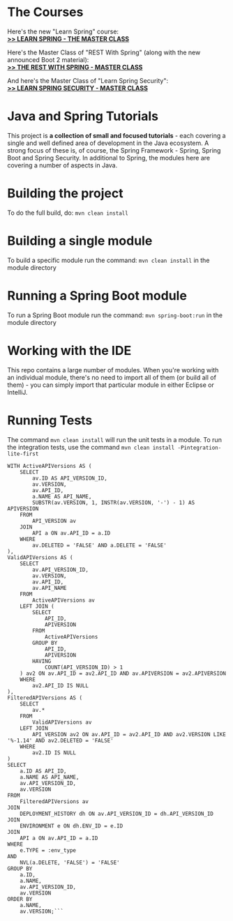 
The Courses
==============================


Here's the new "Learn Spring" course: <br/>
**[>> LEARN SPRING - THE MASTER CLASS](https://www.baeldung.com/learn-spring-course?utm_source=github&utm_medium=social&utm_content=tutorials&utm_campaign=ls#master-class)**

Here's the Master Class of "REST With Spring" (along with the new announced Boot 2 material): <br/>
**[>> THE REST WITH SPRING - MASTER CLASS](https://www.baeldung.com/rest-with-spring-course?utm_source=github&utm_medium=social&utm_content=tutorials&utm_campaign=rws#master-class)**

And here's the Master Class of "Learn Spring Security": <br/>
**[>> LEARN SPRING SECURITY - MASTER CLASS](https://www.baeldung.com/learn-spring-security-course?utm_source=github&utm_medium=social&utm_content=tutorials&utm_campaign=lss#master-class)**



Java and Spring Tutorials
================

This project is **a collection of small and focused tutorials** - each covering a single and well defined area of development in the Java ecosystem. 
A strong focus of these is, of course, the Spring Framework - Spring, Spring Boot and Spring Security. 
In additional to Spring, the modules here are covering a number of aspects in Java. 


Building the project
====================
To do the full build, do: `mvn clean install`


Building a single module
====================
To build a specific module run the command: `mvn clean install` in the module directory


Running a Spring Boot module
====================
To run a Spring Boot module run the command: `mvn spring-boot:run` in the module directory


Working with the IDE
====================
This repo contains a large number of modules. 
When you're working with an individual module, there's no need to import all of them (or build all of them) - you can simply import that particular module in either Eclipse or IntelliJ. 


Running Tests
=============
The command `mvn clean install` will run the unit tests in a module.
To run the integration tests, use the command `mvn clean install -Pintegration-lite-first`


```
WITH ActiveAPIVersions AS (
    SELECT
        av.ID AS API_VERSION_ID,
        av.VERSION,
        av.API_ID,
        a.NAME AS API_NAME,
        SUBSTR(av.VERSION, 1, INSTR(av.VERSION, '-') - 1) AS APIVERSION
    FROM
        API_VERSION av
    JOIN
        API a ON av.API_ID = a.ID
    WHERE
        av.DELETED = 'FALSE' AND a.DELETE = 'FALSE'
),
ValidAPIVersions AS (
    SELECT
        av.API_VERSION_ID,
        av.VERSION,
        av.API_ID,
        av.API_NAME
    FROM
        ActiveAPIVersions av
    LEFT JOIN (
        SELECT
            API_ID,
            APIVERSION
        FROM
            ActiveAPIVersions
        GROUP BY
            API_ID,
            APIVERSION
        HAVING
            COUNT(API_VERSION_ID) > 1
    ) av2 ON av.API_ID = av2.API_ID AND av.APIVERSION = av2.APIVERSION
    WHERE
        av2.API_ID IS NULL
),
FilteredAPIVersions AS (
    SELECT
        av.*
    FROM
        ValidAPIVersions av
    LEFT JOIN
        API_VERSION av2 ON av.API_ID = av2.API_ID AND av2.VERSION LIKE '%-1.14' AND av2.DELETED = 'FALSE'
    WHERE
        av2.ID IS NULL
)
SELECT
    a.ID AS API_ID,
    a.NAME AS API_NAME,
    av.API_VERSION_ID,
    av.VERSION
FROM
    FilteredAPIVersions av
JOIN
    DEPLOYMENT_HISTORY dh ON av.API_VERSION_ID = dh.API_VERSION_ID
JOIN
    ENVIRONMENT e ON dh.ENV_ID = e.ID
JOIN
    API a ON av.API_ID = a.ID
WHERE
    e.TYPE = :env_type
AND
    NVL(a.DELETE, 'FALSE') = 'FALSE'
GROUP BY
    a.ID,
    a.NAME,
    av.API_VERSION_ID,
    av.VERSION
ORDER BY
    a.NAME,
    av.VERSION;```



